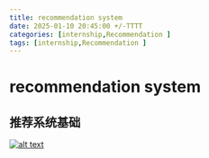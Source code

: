 ```yaml
---
title: recommendation system
date: 2025-01-10 20:45:00 +/-TTTT
categories: [internship,Recommendation ]
tags: [internship,Recommendation ]
---
```

# recommendation system

## 推荐系统基础
[![alt text](1736505639149.png)](https://raw.githubusercontent.com/huazZengblog/huazZengblog.github.io/main/_posts\img\recommandation-actions.png)